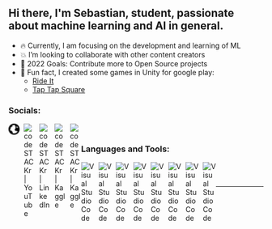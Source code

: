 ## Hi there, I'm Sebastian, student, passionate about machine learning and AI in general.

- :fire: Currently, I am focusing on the development and learning of ML
- :boom: I’m looking to collaborate with other content creators
- :battery: 2022 Goals: Contribute more to Open Source projects
- :star2: Fun fact, I created some games in Unity for google play:
    * [Ride It](https://play.google.com/store/apps/details?id=com.Pottack.Industry.RideIt&gl=PL) 
    * [Tap Tap Square](https://play.google.com/store/apps/details?id=com.X_Cherry.product&gl=PL)

### Socials:

[<img align="left" alt="codeSTACKr" width="22px" src="https://raw.githubusercontent.com/iconic/open-iconic/master/svg/globe.svg" />][website]
[<img align="left" alt="codeSTACKr | YouTube" width="22px"  style="margin-left:.6em" src="https://cdn.jsdelivr.net/npm/simple-icons@v3/icons/youtube.svg" />][youtube]
[<img align="left" alt="codeSTACKr | LinkedIn" width="22px"  style="margin-left:.6em" src="https://cdn.jsdelivr.net/npm/simple-icons@v3/icons/linkedin.svg" />][linkedin]
[<img align="left" alt="codeSTACKr | Kaggle" width="22px"  style="margin-left:.6em" src="https://cdn.jsdelivr.net/npm/simple-icons@v3/icons/kaggle.svg" />][kaggle]
[<img align="left" alt="codeSTACKr | Kaggle" width="22px"  style="margin-left:.6em" src="https://cdn.jsdelivr.net/npm/simple-icons@v3/icons/hackerrank.svg" />][hackerrank]
<br />

### Languages and Tools:

[<img align="left" alt="Visual Studio Code" width="26px" src="https://cdn.jsdelivr.net/npm/simple-icons@v3/icons/python.svg" />][python]
[<img align="left" alt="Visual Studio Code" width="26px" style="margin-left:.6em" src="https://cdn.jsdelivr.net/npm/simple-icons@v3/icons/pycharm.svg" />][pycharm]
[<img align="left" alt="Visual Studio Code" width="26px" style="margin-left:.6em" src="https://cdn.jsdelivr.net/npm/simple-icons@v3/icons/jupyter.svg" />][jupyter]
[<img align="left" alt="Visual Studio Code" width="26px" style="margin-left:.6em" src="https://cdn.jsdelivr.net/npm/simple-icons@v3/icons/pandas.svg" />][pandas]
[<img align="left" alt="Visual Studio Code" width="26px" style="margin-left:.6em" src="https://cdn.jsdelivr.net/npm/simple-icons@v3/icons/numpy.svg" />][jupyter]
[<img align="left" alt="Visual Studio Code" width="26px" style="margin-left:.6em" src="https://cdn.jsdelivr.net/npm/simple-icons@v3/icons/flask.svg" />][flask]
[<img align="left" alt="Visual Studio Code" width="26px" style="margin-left:.6em" src="https://cdn.jsdelivr.net/npm/simple-icons@v3/icons/scikit-learn.svg" />][scikit-learn]
[<img align="left" alt="Visual Studio Code" width="26px" style="margin-left:.6em" src="https://cdn.jsdelivr.net/npm/simple-icons@v3/icons/unity.svg" />][unity]


<br />
<br />

---


[website]: https://github.com/Sebastvin
[kaggle]: https://www.kaggle.com/xcherry
[hackerrank]: https://www.hackerrank.com/X_Cherry
[youtube]: https://www.youtube.com/channel/UCGvS_z4LRt2ALa3bM70FlKA
[linkedin]: https://linkedin.com/in/codeSTACKr
[python]: https://www.python.org/
[pycharm]: https://www.jetbrains.com/pycharm/
[jupyter]: https://jupyter.org/
[pandas]: https://pandas.pydata.org/
[flask]: https://flask.palletsprojects.com/en/2.0.x/
[scikit-learn]: https://scikit-learn.org/stable/
[unity]: https://unity.com/

